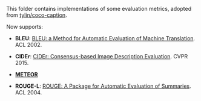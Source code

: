 This folder contains implementations of some evaluation metrics, adopted from [tylin/coco-caption](https://github.com/tylin/coco-caption). 

Now supports:

- **BLEU**: [BLEU: a Method for Automatic Evaluation of Machine Translation](https://www.aclweb.org/anthology/P02-1040.pdf). ACL 2002.

- **CIDEr**: [CIDEr: Consensus-based Image Description Evaluation](https://www.cv-foundation.org/openaccess/content_cvpr_2015/papers/Vedantam_CIDEr_Consensus-Based_Image_2015_CVPR_paper.pdf). CVPR 2015.
- [**METEOR**](http://www.cs.cmu.edu/~alavie/METEOR/)
- **ROUGE-L**: [ROUGE: A Package for Automatic Evaluation of Summaries](https://www.aclweb.org/anthology/W04-1013.pdf). ACL 2004.